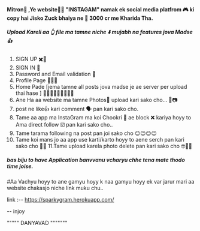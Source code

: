 
#### Mitron👋 ,Ye website👨‍💻 "INSTAGAM" namak ek social media platfrom 🎮 ki copy hai Jisko Zuck bhaiya ne 🤑 3000 cr me Kharida Tha.
##### Upload Kareli aa 👆 file ma tamne niche ⬇️ mujabh na features jova Madse 👍
  1. SIGN UP ✖️📶
  2. SIGN IN  🚥
  3. Password and Email validation 📧
  4. Profile Page  🙂🙃😉
  5. Home Pade  [jema tamne all posts jova madse je ae server per upload thai hase ] 👧👨‍👩‍👧‍👦👨‍👩‍👧‍👧
  6. Ane Ha aa website ma tamne Photos📵 upload kari sako cho... 📸📷
  7. post ne like👍 kari comment 🗣️ pan kari sako cho.
  8. Tame aa app ma InstaGram ma koi Chookri 👧 ae block ❌ kariya hoyy to Ama direct follow ☑️ pan kari sako cho..
  9. Tame tarama following na post pan joi sako cho 😉😉😉😉
  10. Tame koi mans jo aa app use karti/karto hoyy to aene serch pan kari sako cho 🤗🥰
  11.Tame upload karela photo delete pan kari sako cho 🤓🤥🤡
  
  
##### bas biju to have Application banvvanu vcharyu chhe tena mate thodo time joise.

#Aa Vachyu hoyy to ane gamyu hoyy k naa gamyu hoyy ek var jarur mari aa website chakasjo niche link muku chu..

link :-- https://sparkygram.herokuapp.com/

 -- injoy

"""""     DANYAVAD     """""""
